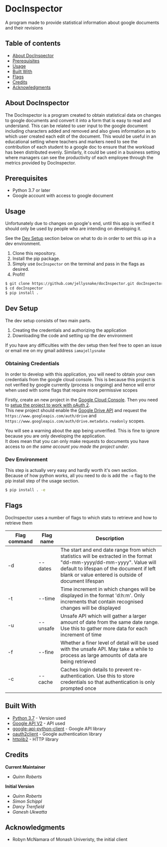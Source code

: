 # DocInspector
A program made to provide statistical information about google documents and their revisions

## Table of contents 
* [About DocInspector](#about-docinspector)
* [Prerequisites](#prerequisites)
* [Usage](#Usage)
* [Built With](#built-with)
* [Flags](#flags)
* [Credits](#Credits)
* [Acknowledgments](#acknowledgments)

## About DocInspector 
The DocInspector is a program created to obtain statistical data on changes to google documents and convert it into a form that is easy to read and understand. This can be related to user input to the google document including characters added and removed and also gives information as to which user created each edit of the document. This would be useful in an educational setting where teachers and markers need to see the contribution of each student to a google doc to ensure that the workload has been distributed evenly. Similarly, it could be used in a business setting where managers can see the productivity of each employee through the metrics provided by DocInspector.

## Prerequisites 
- Python 3.7 or later 
- Google account with access to google document

## Usage
Unfortunately due to changes on google's end, until this app is verified it should only be used by people who are intending on developing it.

See the [Dev Setup](#dev-setup) section below on what to do in order to set this up in a dev environment.

1. Clone this repository.
2. Install the pip package.
3. Simply use `DocInspector` on the terminal and pass in the flags as desired.
4. Profit!

```bash
$ git clone https://github.com/jellysnake/docInspector.git docInspector
$ cd docInspector
$ pip install .
```

## Dev Setup
The dev setup consists of two main parts.
1. Creating the credentials and authorizing the application
2. Downloading the code and setting up the dev environment

If you have any difficulties with the dev setup then feel free to open an issue or email me on my gmail address `iamajellysnake`


### Obtaining Credentials
In order to develop with this application, you will need to obtain your own credentials from the google cloud console. This is because this project is not verified by google currently (process is ongoing) and hence will error when used with some flags that require more permissive scopes

Firstly, create an new project in the [Google Cloud Console](https://cloud.google.com/resource-manager/docs/creating-managing-projects). Then you need to [setup the project to work with oAuth 2](https://developers.google.com/identity/protocols/OAuth2UserAgent).  
This new project should enable the [Google Drive API](https://console.developers.google.com/apis/library/drive.googleapis.com?id=e44a1596-da14-427c-9b36-5eb6acce3775) and request the `https://www.googleapis.com/auth/drive` and `https://www.googleapis.com/auth/drive.metadata.readonly` scopes.  

You will see a warning about the app being unverified. This is fine to ignore because you are only developing the application.  
It does mean that you can only make requests to documents you have access to _on the same account you made the project under_.

### Dev Environment
This step is actually very easy and hardly worth it's own section.  
Because of how python works, all you need to do is add the `-e` flag to the pip install step of the usage section.
```bash
$ pip install . -e
```

## Flags 
DocInspector uses a number of flags to which stats to retrieve and how to retrieve them 

| Flag command |   Flag name   | Description | 
| --- | --- | --- |
| -d | --dates | The start and end date range from which statistics will be extracted in the format "dd-mm-yyyy/dd-mm-yyyy". Value will default to lifespan of the document if left blank or value entered is outside of document lifespan |
| -t | --time | Time increment in which changes will be displayed in the format 'd:h:m'. Only increments that contain recognised changes will be displayed |
| -u | --unsafe | Unsafe API which will gather a larger amount of date from the same date range. Use this to gather more data for each increment of time |
| -f | --fine | Whether a finer level of detail will be used with the unsafe API. May take a while to process as large amounts of data are being retrieved |
| -c | --cache | Caches login details to prevent re-authentication. Use this to store credentials so that authentication is only prompted once |

## Built With 
* [Python 3.7](https://www.python.org/downloads/release/python-370/) - Version used  
* [Google API V2](https://developers.google.com/drive/api/v2/reference/) - API used
* [google-api-python-client](https://developers.google.com/api-client-library/python/) - Google API library
* [oauth2client](https://developers.google.com/api-client-library/python/guide/aaa_oauth) - Google authentication library
* [httplib2](https://pypi.org/project/httplib2/) - HTTP library 

## Credits
**Current Maintainer**
* *Quinn Roberts*

**Initial Version**
* *Quinn Roberts*
* *Simon Schippl*
* *Darcy Trenfield*
* *Ganesh Ukwatta*
 
## Acknowledgments 
* Robyn McNamara of Monash Univeristy, the initial  client

